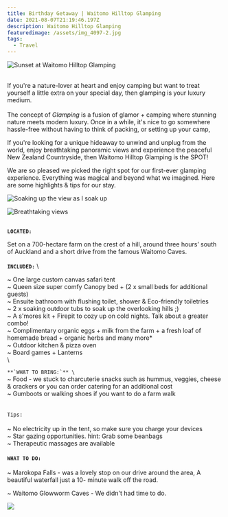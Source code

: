 ```yaml
---
title: Birthday Getaway | Waitomo Hilltop Glamping
date: 2021-08-07T21:19:46.197Z
description: Waitomo Hilltop Glamping
featuredimage: /assets/img_4097-2.jpg
tags:
  - Travel
---
```

![Sunset at Waitomo Hilltop Glamping](/assets/dji_0147.jpg "Sunset at Waitomo Hilltop Glamping")

\
If you're a nature-lover at heart and enjoy camping but want to treat yourself a little extra on your special day, then glamping is your luxury medium.\
\
The concept of *Glamping* is a fusion of glamor + camping where stunning nature meets modern luxury. Once in a while, it's nice to go somewhere hassle-free without having to think of packing, or setting up your camp, 

If you're looking for a unique hideaway to unwind and unplug from the world, enjoy breathtaking panoramic views and experience the peaceful New Zealand Countryside, then Waitomo Hilltop Glamping is the SPOT! 

We are so pleased we picked the right spot for our first-ever glamping experience. Everything was magical and beyond what we imagined. Here are some highlights & tips for our stay.

![Soaking up the view as I soak up](/assets/img_3934.jpg "Soaking up the view")

![Breathtaking views ](/assets/img_4084.jpg)

\
**`LOCATED:`** 

Set on a 700-hectare farm on the crest of a hill, around three hours’ south of Auckland and a short drive from the famous Waitomo Caves. \
\
**`INCLUDED:`** \

\~ One large custom canvas safari tent\
\~ Queen size super comfy Canopy bed + (2 x small beds for additional guests)\
\~ Ensuite bathroom with flushing toilet, shower & Eco-friendly toiletries\
\~ 2 x soaking outdoor tubs to soak up the overlooking hills ;) \
\~ A s'mores kit + Firepit to cozy up on cold nights. Talk about a greater combo! \
\~ Complimentary organic eggs + milk from the farm + a fresh loaf of homemade bread + organic herbs and many more* \
\~ Outdoor kitchen & pizza oven\
\~ Board games + Lanterns \
\

``**`WHAT TO BRING:`** \``\
~ Food - we stuck to charcuterie snacks such as hummus, veggies, cheese & crackers or you can order catering for an additional cost\
~ Gumboots or walking shoes if you want to do a farm walk\
\
\
`Tips:`\
\
~ No electricity up in the tent, so make sure you charge your devices\
~ Star gazing opportunities. hint: Grab some beanbags \
~ Therapeutic massages are available \
\
**`WHAT TO DO:`** \
\
~ Marokopa Falls - was a lovely stop on our drive around the area, A beautiful waterfall just a 10- minute walk off the road.

~ Waitomo Glowworm Caves - We didn't had time to do.

![](/assets/img_4050.jpg)